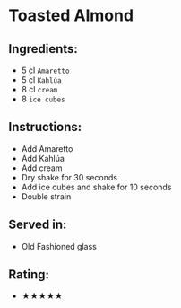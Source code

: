 # Toasted Almond

## Ingredients:
- 5 cl `Amaretto`
- 5 cl `Kahlúa`
- 8 cl `cream`
- 8 `ice cubes`

## Instructions:
- Add Amaretto
- Add Kahlúa
- Add cream
- Dry shake for 30 seconds
- Add ice cubes and shake for 10 seconds
- Double strain

## Served in:
- Old Fashioned glass

## Rating:
- ★★★★★